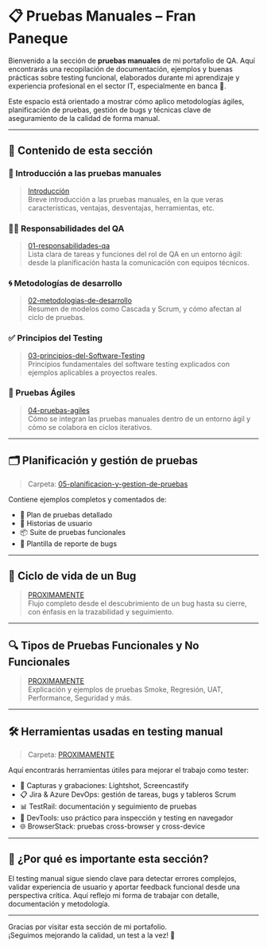 # 📋 Pruebas Manuales – Fran Paneque

Bienvenido a la sección de **pruebas manuales** de mi portafolio de QA. Aquí encontrarás una recopilación de documentación, ejemplos y buenas prácticas sobre testing funcional, elaborados durante mi aprendizaje y experiencia profesional en el sector IT, especialmente en banca 🏦.

Este espacio está orientado a mostrar cómo aplico metodologías ágiles, planificación de pruebas, gestión de bugs y técnicas clave de aseguramiento de la calidad de forma manual.

---

## 🧭 Contenido de esta sección

### 🏁 Introducción a las pruebas manuales
> [Introducción](./PruebasManualesDesdeCero.pdf)  
Breve introducción a las pruebas manuales, en la que veras características, ventajas, desventajas, herramientas, etc.

### 🧑‍💻 Responsabilidades del QA
> [01-responsabilidades-qa](./01-responsabilidades-qa.md)  
Lista clara de tareas y funciones del rol de QA en un entorno ágil: desde la planificación hasta la comunicación con equipos técnicos.

### 🌀 Metodologías de desarrollo
> [02-metodologias-de-desarrollo](./02-metodologias-de-desarrollo.md)  
Resumen de modelos como Cascada y Scrum, y cómo afectan al ciclo de pruebas.

### ✅ Principios del Testing
> [03-principios-del-Software-Testing](./03-principios-del-Software-Testing.md)  
Principios fundamentales del software testing explicados con ejemplos aplicables a proyectos reales.

### 🧪 Pruebas Ágiles
> [04-pruebas-agiles](./04-pruebas-agiles.md)  
Cómo se integran las pruebas manuales dentro de un entorno ágil y cómo se colabora en ciclos iterativos.

---

## 🗂️ Planificación y gestión de pruebas

> Carpeta: [05-planificacion-y-gestion-de-pruebas](./05-planificacion-y-gestion-de-pruebas/)

Contiene ejemplos completos y comentados de:

- 📑 Plan de pruebas detallado
- 🧾 Historias de usuario
- 📦 Suite de pruebas funcionales
- 🐞 Plantilla de reporte de bugs

---

## 🔄 Ciclo de vida de un Bug
> [PROXIMAMENTE](./06-ciclo-de-vida-de-un-bug.md)  
Flujo completo desde el descubrimiento de un bug hasta su cierre, con énfasis en la trazabilidad y seguimiento.

---

## 🔍 Tipos de Pruebas Funcionales y No Funcionales
> [PROXIMAMENTE](./07-tipos-de-pruebas.md)  
Explicación y ejemplos de pruebas Smoke, Regresión, UAT, Performance, Seguridad y más.

---

## 🛠️ Herramientas usadas en testing manual

> Carpeta: [PROXIMAMENTE](./08-herramientas-testing/)

Aquí encontrarás herramientas útiles para mejorar el trabajo como tester:

- 📸 Capturas y grabaciones: Lightshot, Screencastify
- 📋 Jira & Azure DevOps: gestión de tareas, bugs y tableros Scrum
- 📊 TestRail: documentación y seguimiento de pruebas
- 🧪 DevTools: uso práctico para inspección y testing en navegador
- 🌐 BrowserStack: pruebas cross-browser y cross-device

---

## 🧠 ¿Por qué es importante esta sección?

El testing manual sigue siendo clave para detectar errores complejos, validar experiencia de usuario y aportar feedback funcional desde una perspectiva crítica. Aquí reflejo mi forma de trabajar con detalle, documentación y metodología.

---

Gracias por visitar esta sección de mi portafolio.  
¡Seguimos mejorando la calidad, un test a la vez! 💪
